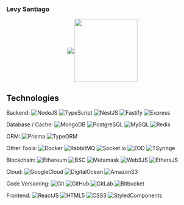 ### Levy Santiago

<p align="center">
  <a href="https://github.com/levysantiago/github-readme-stats" target="_blank" rel="noopener noreferrer">
    <img align="center" src="https://github-readme-stats-levysantiago.vercel.app/api/top-langs/?username=levysantiago&layout=compact&&hide=java,assembly,plpgsql,c%2B%2B,php,perl,html,makefile&langs_count=6&count_private=true&theme=midnight-purple" />
  </a>
  <a href="https://github.com/levysantiago/github-readme-stats" target="_blank" rel="noopener noreferrer">
    <img align="center" height="165" src="https://github-readme-stats-levysantiago.vercel.app/api?username=levysantiago&count_private=true&show_icons=true&theme=midnight-purple" />
  </a>
</p>

## Technologies

Backend: ![NodeJS](https://img.shields.io/badge/-NodeJS-black?style=flat-square&logo=node.js)  ![TypeScript](https://img.shields.io/badge/-TypeScript-black?style=flat-square&logo=typescript) ![NestJS](https://img.shields.io/badge/-NestJS-black?style=flat-square&logo=nestjs) ![Fastify](https://img.shields.io/badge/-FastifyJS-black?style=flat-square&logo=fastify) ![Express](https://img.shields.io/badge/-ExpressJS-black?style=flat-square&logo=express)

Database / Cache: ![MongoDB](https://img.shields.io/badge/-MongoDB-black?style=flat-square&logo=mongodb) ![PostgreSQL](https://img.shields.io/badge/-PostgreSQL-black?style=flat-square&logo=postgresql) ![MySQL](https://img.shields.io/badge/-MySQL-black?style=flat-square&logo=mysql) ![Redis](https://img.shields.io/badge/-Redis-black?style=flat-square&logo=redis)

ORM: ![Prisma](https://img.shields.io/badge/-PrismaJS-black?style=flat-square&logo=prisma) ![TypeORM](https://img.shields.io/badge/-PrismaJS-black?style=flat-square&logo=TypeORM)

Other Tools: ![Docker](https://img.shields.io/badge/-Docker-black?style=flat-square&logo=docker) ![RabbitMQ](https://img.shields.io/badge/-RabbitMQ-black?style=flat-square&logo=rabbitmq) ![Socket.io](https://img.shields.io/badge/-Socket.io-black?style=flat-square&logo=socket.io) ![ZOD](https://img.shields.io/badge/-ZOD-black?style=flat-square&logo=zod) ![TSyringe](https://img.shields.io/badge/-TSyringe-black?style=flat-square&logo=tsyringe)

Blockchain: ![Ethereum](https://img.shields.io/badge/-Ethereum-black?style=flat-square&logo=ethereum) ![BSC](https://img.shields.io/badge/-BSC-black?style=flat-square&logo=binance) ![Metamask](https://img.shields.io/badge/-Metamask-black?style=flat-square&logo=metamask) ![Web3JS](https://img.shields.io/badge/-Web3JS-black?style=flat-square&logo=web3.js) ![EthersJS](https://img.shields.io/badge/-EthersJS-black?style=flat-square&logo=ethers.js)

Cloud: ![GoogleCloud](https://img.shields.io/badge/-GoogleCloud-black?style=flat-square&logo=googlecloud) ![DigitalOcean](https://img.shields.io/badge/-DigitalOcean-black?style=flat-square&logo=digitalocean)  ![AmazonS3](https://img.shields.io/badge/-AmazonS3-black?style=flat-square&logo=amazons3)

Code Versioning: ![Git](https://img.shields.io/badge/-Git-black?style=flat-square&logo=git) ![GitHub](https://img.shields.io/badge/-GitHub-black?style=flat-square&logo=github) ![GitLab](https://img.shields.io/badge/-GitLab-black?style=flat-square&logo=gitlab) ![Bitbucket](https://img.shields.io/badge/-Bitbucket-black?style=flat-square&logo=bitbucket)

Frontend: ![ReactJS](https://img.shields.io/badge/-ReactJS-black?style=flat-square&logo=react) ![HTML5](https://img.shields.io/badge/-HTML5-black?style=flat-square&logo=html5) ![CSS3](https://img.shields.io/badge/-CSS3-black?style=flat-square&logo=css3) ![StyledComponents](https://img.shields.io/badge/-StyledComponents-black?style=flat-square&logo=styledcomponents)
